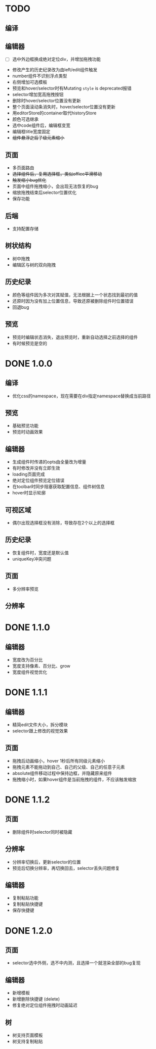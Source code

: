 TODO
===================

## 编译

## 编辑器
- [ ] 选中外边框换成绝对定位div，并增加拖拽功能
+ 修改产生的历史纪录改为由left/edit组件触发
+ number组件不识别浮点类型
+ 右侧增加可选模板
+ 预览和hover/selector时有Mutating `style` is deprecated报错
+ selector增加宽高拖拽按钮
+ 删除时hover/selector位置没有更新
+ 整个页面滚动条消失时，hover/selector位置没有更新
+ 用editorStore的container取代historyStore
+ 颜色可选继承
+ 选中code组件后，编辑框变宽
+ 编辑框title宽度固定
+ ~~组件悬浮之后子级元素缩小~~

## 页面
+ 多页面路由
+ ~~选择组件后，复用选择框，类似office平滑移动~~
+ ~~触发缩小bug优化~~
+ 页面中组件拖拽缩小，会出现无法恢复的bug
+ 缩放拖拽结束后selector位置优化
+ 保存功能

## 后端
+ 支持配置存储

## 树状结构
+ 树中拖拽
+ 编辑区与树的双向拖拽

## 历史纪录
+ 颜色等组件因为多次对其赋值，无法根据上一个状态找到最初的值
+ 还原时因为没有加上位置信息，导致还原被删除组件时位置错误
+ 回退bug

## 预览

+ 预览时编辑状态消失，退出预览时，重新自动选择之前选择的组件
+ 有时候预览是空的


DONE 1.0.0
===================

## 编译
- 优化css的namespace，现在需要在div指定namespace替换成当前路径

## 预览
- 基础预览功能
- 预览时动画效果

## 编辑器
- 生成组件时传递的opts由全量改为增量
- 有时修改并没有立即生效
- loading页面完成
- 绝对定位组件预览定位错误
- 在toolbar时同步阻塞获取配置信息、组件树信息
- hover时显示轮廓

## 可视区域
- 偶尔出现选择框没有消除，导致存在2个以上的选择框

## 历史纪录
- 恢复组件时，宽度还是默认值
- uniqueKey冲突问题

## 页面
- 多分辨率预览

## 分辨率


DONE 1.1.0
===================

## 编辑器
- 宽度改为百分比
- 宽度支持像素、百分比、grow
- 宽度组件视觉优化

DONE 1.1.1
===================

## 编辑器
- 精简edit文件大小，拆分模块
- selector跟上修改的视觉效果

## 页面
- 拖拽后动画缩小，hover 1秒后所有同级元素缩小
- 拖拽元素不能拖动到自己、自己的父级、自己的任意子元素
- absolute组件移动过程中保持边框，并隐藏原来组件
- 拖拽缩小时，如果hover组件是当前拖拽的组件，不应该触发缩放

DONE 1.1.2
===================

## 页面
- 删除组件时selector同时被隐藏

## 分辨率
- 分辨率切换后，更新selector的位置
- 预览后切换分辨率，再切换回去，selector丢失问题修复

## 编辑器
- 复制粘贴功能
- 复制粘贴快捷键
- 保存快捷键

DONE 1.2.0
================

## 页面
 - selector选中外侧，选不中内测，且选择一个就渲染全部的bug复现

## 编辑器
 - 新增模板
 - 新增删除快捷键 (delete)
 - 修复绝对定位组件拖拽时动画延迟

## 树
 - 树支持页面模板
 - 树支持复制粘贴

